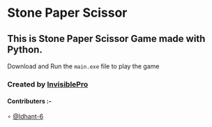 # Stone Paper Scissor

## This is Stone Paper Scissor Game made with Python.

Download and Run the `main.exe` file to play the game



### Created by [InvisiblePro](https://github.com/InvisiblePro)

#### Contributers :-
∘ [@Idhant-6](https://avatars.githubusercontent.com/u/81918779?s=48&v=4)


